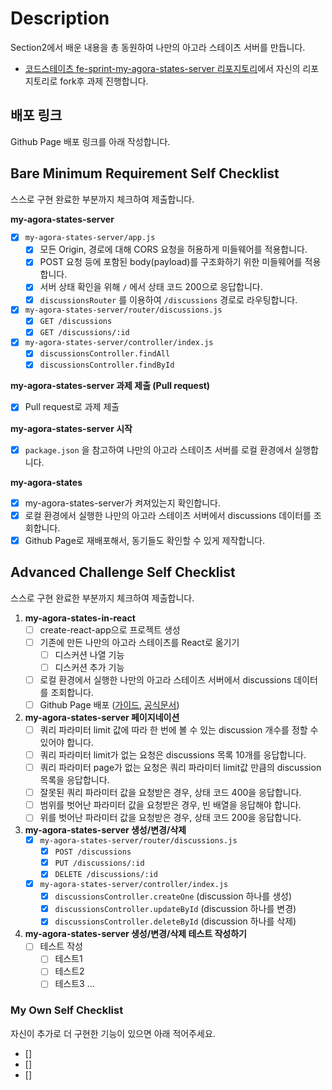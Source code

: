 # Description

Section2에서 배운 내용을 총 동원하여 나만의 아고라 스테이츠 서버를 만듭니다.

- [코드스테이츠 fe-sprint-my-agora-states-server 리포지토리](https://github.com/codestates-seb/fe-sprint-my-agora-states-server)에서 자신의 리포지토리로 fork후 과제 진행합니다.

## 배포 링크

Github Page 배포 링크를 아래 작성합니다.

## Bare Minimum Requirement Self Checklist

스스로 구현 완료한 부분까지 체크하여 제출합니다.

**my-agora-states-server**

- [x] `my-agora-states-server/app.js`
  - [x] 모든 Origin, 경로에 대해 CORS 요청을 허용하게 미들웨어를 적용합니다.
  - [x] POST 요청 등에 포함된 body(payload)를 구조화하기 위한 미들웨어를 적용합니다.
  - [x] 서버 상태 확인을 위해 `/` 에서 상태 코드 200으로 응답합니다.
  - [x] `discussionsRouter` 를 이용하여 `/discussions` 경로로 라우팅합니다.
- [x] `my-agora-states-server/router/discussions.js`
  - [x] `GET /discussions`
  - [x] `GET /discussions/:id`
- [x] `my-agora-states-server/controller/index.js`
  - [x] `discussionsController.findAll`
  - [x] `discussionsController.findById`

**my-agora-states-server 과제 제출 (Pull request)**

- [x] Pull request로 과제 제출

**my-agora-states-server 시작**

- [x] `package.json` 을 참고하여 나만의 아고라 스테이츠 서버를 로컬 환경에서 실행합니다.

**my-agora-states**

- [x] my-agora-states-server가 켜져있는지 확인합니다.
- [x] 로컬 환경에서 실행한 나만의 아고라 스테이츠 서버에서 discussions 데이터를 조회합니다.
- [x] Github Page로 재배포해서, 동기들도 확인할 수 있게 제작합니다.

## Advanced Challenge Self Checklist

스스로 구현 완료한 부분까지 체크하여 제출합니다.

1. **my-agora-states-in-react**
   - [ ] create-react-app으로 프로젝트 생성
   - [ ] 기존에 만든 나만의 아고라 스테이츠를 React로 옮기기
     - [ ] 디스커션 나열 기능
     - [ ] 디스커션 추가 기능
   - [ ] 로컬 환경에서 실행한 나만의 아고라 스테이츠 서버에서 discussions 데이터를 조회합니다.
   - [ ] Github Page 배포 ([가이드](https://github.com/gitname/react-gh-pages), [공식문서](https://create-react-app.dev/docs/deployment/#github-pages))
2. **my-agora-states-server 페이지네이션**
   - [ ] 쿼리 파라미터 limit 값에 따라 한 번에 볼 수 있는 discussion 개수를 정할 수 있어야 합니다.
   - [ ] 쿼리 파라미터 limit가 없는 요청은 discussions 목록 10개를 응답합니다.
   - [ ] 쿼리 파라미터 page가 없는 요청은 쿼리 파라미터 limit값 만큼의 discussion 목록을 응답합니다.
   - [ ] 잘못된 쿼리 파라미터 값을 요청받은 경우, 상태 코드 400을 응답합니다.
   - [ ] 범위를 벗어난 파라미터 값을 요청받은 경우, 빈 배열을 응답해야 합니다.
   - [ ] 위를 벗어난 파라미터 값을 요청받은 경우, 상태 코드 200을 응답합니다.
3. **my-agora-states-server 생성/변경/삭제**
   - [x] `my-agora-states-server/router/discussions.js`
     - [x] `POST /discussions`
     - [x] `PUT /discussions/:id`
     - [x] `DELETE /discussions/:id`
   - [x] `my-agora-states-server/controller/index.js`
     - [x] `discussionsController.createOne` (discussion 하나를 생성)
     - [x] `discussionsController.updateById` (discussion 하나를 변경)
     - [x] `discussionsController.deleteById` (discussion 하나를 삭제)
4. **my-agora-states-server 생성/변경/삭제 테스트 작성하기**
   - [ ] 테스트 작성
     - [ ] 테스트1
     - [ ] 테스트2
     - [ ] 테스트3
           ...

### My Own Self Checklist

자신이 추가로 더 구현한 기능이 있으면 아래 적어주세요.

- []
- []
- []

